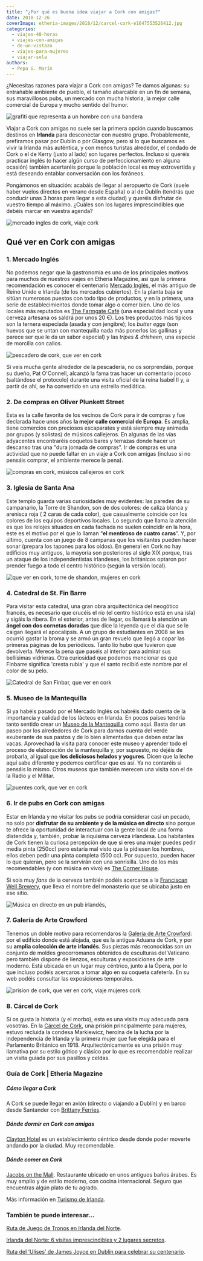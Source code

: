 ```yaml
---
title: "¿Por qué es buena idea viajar a Cork con amigas?"
date: 2018-12-26
coverImage: etheria-images/2018/12/carcel-cork-e1647553526412.jpg
categories: 
  - viajes-48-horas
  - viajes-con-amigas
  - de-un-vistazo
  - viajes-para-mujeres
  - viajar-sola
authors: 
  - Pepa G. Marín
---
```


¿Necesitas razones para viajar a Cork con amigas? Te damos algunas: su entrañable ambiente de pueblo, el tamaño abarcable en un fin de semana, sus maravillosos pubs, un mercado con mucha historia, la mejor calle comercial de Europa y mucho sentido del humor.

![grafiti que representa a un hombre con una bandera](etheria-images/2018/12/bienvenido-a-cork-1024x688.jpg "Grafiti en una calle de Cork.")

Viajar a Cork con amigas no suele ser la primera opción cuando buscamos destinos en 
**Irlanda** para desconectar con nuestro grupo. Probablemente, prefiramos pasar por 
Dublín o por Glasgow, pero si lo que buscamos es vivir la Irlanda más auténtica, y con 
menos turistas alrededor, el condado de Cork o el de Kerry (justo al lado) son lugares 
perfectos. Incluso si queréis practicar inglés (o hacer algún curso de perfeccionamiento 
en alguna ocasión) también acertaréis porque la población local es muy extrovertida y 
está deseando entablar conversación con los foráneos. 

Pongámonos en situación: acabáis de llegar al aeropuerto de Cork (suele haber vuelos 
directos en verano desde España) o al de Dublín (tendrás que conducir unas 3 horas para 
llegar a esta ciudad) y queréis disfrutar de vuestro tiempo al máximo. ¿Cuáles son los 
lugares imprescindibles que debéis marcar en vuestra agenda? 

![mercado ingles de cork, viaje cork](etheria-images/2018/12/Mercado-ingles-cork-1024x683.jpg "Interior del Mercado Inglés.")

## Qué ver en Cork con amigas

### 1\. Mercado Inglés

No podemos negar que la gastronomía es uno de los principales motivos para muchos de 
nuestros viajes en Etheria Magazine, así que la primera recomendación es conocer el 
centenario [Mercado Inglés](http://www.englishmarket.ie), el más antiguo de Reino Unido 
e Irlanda (de los mercados cubiertos). En la planta baja se sitúan numerosos puestos con 
todo tipo de productos, y en la primera, una serie de establecimientos donde tomar algo 
o comer bien. Uno de los locales más reputados es [The Farmgate 
Café](http://www.farmgatecork.ie) (una especialidad local y una cerveza artesana os 
saldrá por unos 20 €). Los tres productos más típicos son la ternera especiada (asada y 
con jengibre); los _butter eggs_ (son huevos que se untan con mantequilla nada más 
ponerlos las gallinas y parece ser que le da un sabor especial) y las _tripes & 
drisheen_, una especie de morcilla con callos. 

![pescadero de cork, que ver en cork](etheria-images/2018/12/pescadero-cork-1024x731.jpg "Pat O'Connell es conocido como 'el pescadero de Cork'.")

Si veis mucha gente alrededor de la pescadería, no os sorprendáis, porque su dueño, Pat 
O'Connell, alcanzó la fama tras hacer un comentario jocoso (saltándose el protocolo) 
durante una visita oficial de la reina Isabel II y, a partir de ahí, se ha convertido en 
una estrella mediática. 

### 2\. De compras en Oliver Plunkett Street

Esta es la calle favorita de los vecinos de Cork para ir de compras y fue declarada hace 
unos años **la mejor calle comercial de Europa**. Es amplia, tiene comercios con 
preciosos escaparates y está siempre muy animada por grupos (y solistas) de músicos 
callejeros. En algunas de las vías adyacentes encontraréis coquetos bares y terrazas 
donde hacer un descanso tras una "dura jornada de compras". Ir de compras es una 
actividad que no puede faltar en un viaje a Cork con amigas (incluso si no pensáis 
comprar, el ambiente merece la pena). 

![compras en cork, músicos callejeros en cork](etheria-images/2018/12/musicos-blankett-street-cork-1024x716.jpg "Músicos en Plunkett Street, la calle comercial de Cork.")

### 3\. Iglesia de Santa Ana

Este templo guarda varias curiosidades muy evidentes: las paredes de su campanario, la 
Torre de Shandon, son de dos colores: de caliza blanca y arenisca roja ( 2 caras de cada 
color), que casualmente coincide con los colores de los equipos deportivos locales. Lo 
segundo que llama la atención es que los relojes situados en cada fachada no suelen 
coincidir en la hora, este es el motivo por el que lo llaman “**el mentiroso de cuatro 
caras**”. Y, por último, cuenta con un juego de 8 campanas que los visitantes pueden 
hacer sonar (prepara los tapones para los oídos). En general en Cork no hay edificios 
muy antiguos, la mayoría son posteriores al siglo XIX porque, tras un ataque de los 
independentistas irlandeses, los británicos optaron por prender fuego a todo el centro 
histórico (según la versión local). 

![que ver en cork, torre de shandon, mujeres en cork](etheria-images/2018/12/torre-shandon-Cork-1024x705.jpg "La Torre de Shandon es el campanario del templo de Santa Ana. © O.T. Irlanda")

### 4\. Catedral de St. Fin Barre

Para visitar esta catedral, una gran obra arquitectónica del neogótico francés, es 
necesario que crucéis el río (el centro histórico está en una isla) y sigáis la ribera. 
En el exterior, antes de llegar, os llamará la atención un **ángel con dos cornetas 
doradas** que dice la leyenda que el día que se le caigan llegará el apocalipsis. A un 
grupo de estudiantes en 2008 se les ocurrió gastar la broma y se armó un gran revuelo 
que llegó a copar las primeras páginas de los periódicos. Tanto lío hubo que tuvieron 
que devolverla. Merece la pena que paséis al interior para admirar sus bellísimas 
vidrieras. Otra curiosidad que podemos mencionar es que Finbarre significa 'cresta 
rubia' y que el santo recibió este nombre por el color de su pelo. 

![Catedral de San Finbar, que ver en cork](etheria-images/2018/12/catedral-sanfinbar-cork-1024x683.jpg "En la fachada trasera de la Catedral de St. Fin Barre (Finbarr) se puede observar el ángel dorado.")

### 5\. Museo de la Mantequilla

Si ya habéis pasado por el Mercado Inglés os habréis dado cuenta de la importancia y 
calidad de los lácteos en Irlanda. En pocos países tendría tanto sentido crear un [Museo 
de la Mantequilla](http://thebuttermuseum.com/) como aquí. Basta dar un paseo por los 
alrededores de Cork para darnos cuenta del verde exuberante de sus pastos y de lo bien 
alimentadas que deben estar las vacas. Aprovechad la visita para conocer este museo y 
aprender todo el proceso de elaboración de la mantequilla y, por supuesto, no dejéis de 
probarla, al igual que **los deliciosos helados y yogures**. Dicen que la leche aquí 
sabe diferente y podemos certificar que es así. Ya no contaréis si pensáis lo mismo. 
Otros museos que también merecen una visita son el de la Radio y el Militar. 

![puentes cork, que ver en cork](etheria-images/2018/12/Puentes-Cork-1024x683.jpg "Varios puentes comunican el centro histórico de Cork, en medio del río, con tierra firme. Estas farolas tan curiosas recuerdan su vinculación como ciudad portuaria.")

### 6\. Ir de pubs en Cork con amigas

Estar en Irlanda y no visitar los pubs se podría considerar casi un pecado, no solo por 
**disfrutar de su ambiente y de la música en directo** sino porque te ofrece la 
oportunidad de interactuar con la gente local de una forma distendida y, también, probar 
la riquísima cerveza irlandesa. Los habitantes de Cork tienen la curiosa percepción de 
que si eres una mujer puedes pedir media pinta (250cc) pero estaría mal visto que la 
pidiesen los hombres, ellos deben pedir una pinta completa (500 cc). Por supuesto, 
pueden hacer lo que quieran, pero se la servirán con una sonrisilla. Uno de los más 
recomendables (y con música en vivo) es [The Corner 
House](https://www.facebook.com/TheCornerHouseCork/). 

Si sois muy _fans_ de la cerveza también podéis acercaros a la [Franciscan Well 
Brewery](http://www.franciscanwellbrewery.com), que lleva el nombre del monasterio que 
se ubicaba justo en ese sitio. 

![](etheria-images/2018/12/pub-irlandes-cork-1024x641.jpg "Música en directo en un pub irlandés,")

### 7\. Galería de Arte Crowford

Tenemos un doble motivo para recomendaros la [Galería de Arte 
Crowford](https://www.crawfordartgallery.ie/): por el edificio donde está alojada, que 
es la antigua Aduana de Cork, y por su **amplia colección de arte irlandés**. Sus piezas 
más reconocidas son un conjunto de moldes grecorromanos obtenidos de esculturas del 
Vaticano pero también dispone de lienzos, esculturas y exposiciones de arte moderno. 
Está ubicada en un lugar muy céntrico, junto a la Ópera, por lo que incluso podéis 
acercaros a tomar algo en su coqueta cafetería. En su web podéis consultar las 
exposiciones temporales. 

![prision de cork, que ver en cork, viaje mujeres cork](etheria-images/2018/12/carcel-cork-1024x641.jpg "Este edificio con aspecto de fortaleza fue la prisión de Cork.© O.T. Irlanda")

### 8\. Cárcel de Cork

Si os gusta la historia (y el morbo), esta es una visita muy adecuada para vosotras. En 
la [Cárcel de Cork](https://corkcitygaol.com/), una prisión principalmente para mujeres, 
estuvo recluida la condesa Markiewicz, heroína de la lucha por la independencia de 
Irlanda y la primera mujer que fue elegida para el Parlamento Británico en 1918. 
Arquitectónicamente es una prisión muy llamativa por su estilo gótico y clásico por lo 
que es recomendable realizar un visita guiada por sus pasillos y celdas. 

### Guía de Cork | Etheria Magazine

##### Cómo llegar a Cork

A Cork se puede llegar en avión (directo o viajando a Dublín) y en barco desde Santander 
con [Brittany Ferries](https://www.brittanyferries.es/). 

##### Dónde dormir en Cork con amigas

[Clayton Hotel](http://www.claytonhotelcorkcity.com) es un establecimiento céntrico 
desde donde poder moverte andando por la ciudad. Muy recomendable. 

##### Dónde comer en Cork

[Jacobs on the Mall](http://www.jacobsonthemall.com). Restaurante ubicado en unos 
antiguos baños árabes. Es muy amplio y de estilo moderno, con cocina internacional. 
Seguro que encuentras algún plato de tu agrado. 

Más información en [Turismo de Irlanda](https://www.ireland.com/es-es/). 

### También te puede interesar...

[Ruta de Juego de Tronos en Irlanda del 
Norte](https://etheriamagazine.com/2018/07/02/juego-de-tronos-en-irlanda-del-norte/). 

[Irlanda del Norte: 6 visitas imprescindibles y 2 lugares 
secretos](https://etheriamagazine.com/2021/05/31/8-visitas-increibles-en-irlanda-del-norte/). 

[Ruta del ‘Ulises’ de James Joyce en Dublín para celebrar su 
centenario](https://etheriamagazine.com/2021/06/16/ruta-de-ulises-y-bloomsday-en-dublin/).
